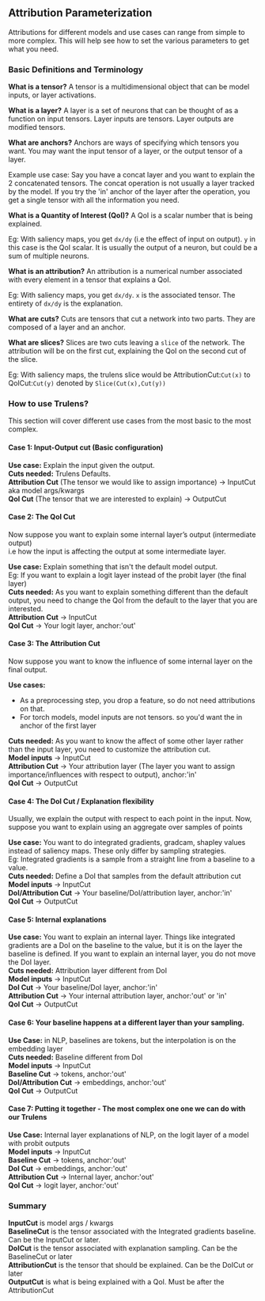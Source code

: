 ## Attribution Parameterization 

Attributions for different models and use cases can range from simple to more complex. This will help see how to set the various parameters to get what you need.

### Basic Definitions and Terminology

**What is a tensor?**
A tensor is a multidimensional object that can be model inputs, or layer activations.

**What is a layer?**
A layer is a set of neurons that can be thought of as a function on input tensors. Layer inputs are tensors. Layer outputs are modified tensors.

**What are anchors?**
Anchors are ways of specifying which tensors you want. You may want the input tensor of a layer, or the output tensor of a layer. 

Example use case: Say you have a concat layer and you want to explain the 2 concatenated tensors. The concat operation is not usually a layer tracked by the model. If you try the 'in' anchor of the layer after the operation, you get a single tensor with all the information you need.

**What is a Quantity of Interest (QoI)?**
A QoI is a scalar number that is being explained. 

Eg: With saliency maps, you get `dx/dy` (i.e the effect of input on output). `y` in this case is the QoI scalar. It is usually the output of a neuron, but could be a sum of multiple neurons.

**What is an attribution?**
An attribution is a numerical number associated with every element in a tensor that explains a QoI. 

Eg: With saliency maps, you get `dx/dy`. `x` is the associated tensor. The entirety of `dx/dy` is the explanation.

**What are cuts?**
Cuts are tensors that cut a network into two parts. They are composed of a layer and an anchor.

**What are slices?**
Slices are two cuts leaving a `slice` of the network. The attribution will be on the first cut, explaining the QoI on the second cut of the slice.

Eg: With saliency maps, the trulens slice would be AttributionCut:`Cut(x)` to QoICut:`Cut(y)` denoted by `Slice(Cut(x),Cut(y))`

### How to use Trulens?

This section will cover different use cases from the most basic to the most complex.

#### Case 1: Input-Output cut (Basic configuration)

**Use case:** Explain the input given the output.  
**Cuts needed:** Trulens Defaults.  
**Attribution Cut** (The tensor we would like to assign importance) → InputCut aka model args/kwargs  
**QoI Cut** (The tensor that we are interested to explain) → OutputCut
  
#### Case 2: The QoI Cut

Now suppose you want to explain some internal layer’s output (intermediate output)  
i.e how the input is affecting the output at some intermediate layer.

**Use case:** Explain something that isn't the default model output.  
Eg: If you want to explain a logit layer instead of the probit layer (the final layer)  
**Cuts needed:** As you want to explain something different than the default output, you need to change the QoI from the default to the layer that you are interested.  
**Attribution Cut** → InputCut  
**QoI Cut** → Your logit layer, anchor:'out'
 
#### Case 3: The Attribution Cut
Now suppose you want to know the influence of some internal layer on the final output. 

**Use cases:** 

* As a preprocessing step, you drop a feature, so do not need attributions on that.
* For torch models, model inputs are not tensors. so you'd want the in anchor of the first layer  

**Cuts needed:** As you want to know the affect of some other layer rather than the input layer, you need to customize the attribution cut.  
**Model inputs** → InputCut  
**Attribution Cut** → Your attribution layer (The layer you want to assign importance/influences with respect to output), anchor:'in'  
**QoI Cut** → OutputCut
 
#### Case 4: The DoI Cut / Explanation flexibility

Usually, we explain the output with respect to each point in the input. Now, suppose you want to explain using an aggregate over samples of points  

**Use case:** You want to do integrated gradients, gradcam, shapley values instead of saliency maps. These only differ by sampling strategies.  
Eg: Integrated gradients is a sample from a straight line from a baseline to a value.  
**Cuts needed:** Define a DoI that samples from the default attribution cut  
**Model inputs** → InputCut  
**DoI/Attribution Cut** → Your baseline/DoI/attribution layer, anchor:'in'  
**QoI Cut** → OutputCut
 
#### Case 5: Internal explanations

**Use case:** You want to explain an internal layer. Things like integrated gradients are a DoI on the baseline to the value, but it is on the layer the baseline is defined.
If you want to explain an internal layer, you do not move the DoI layer.  
**Cuts needed:** Attribution layer different from DoI  
**Model inputs** → InputCut  
**DoI Cut** → Your baseline/DoI layer, anchor:'in'  
**Attribution Cut** → Your internal attribution layer, anchor:'out' or 'in'  
**QoI Cut** → OutputCut
 
#### Case 6: Your baseline happens at a different layer than your sampling.

**Use Case:** in NLP, baselines are tokens, but the interpolation is on the embedding layer  
**Cuts needed:** Baseline different from DoI  
**Model inputs** → InputCut  
**Baseline Cut** →  tokens, anchor:'out'  
**DoI/Attribution Cut** → embeddings, anchor:'out'  
**QoI Cut** → OutputCut
 
#### Case 7: Putting it together - The most complex one one we can do with our Trulens

**Use Case:** Internal layer explanations of NLP, on the logit layer of a model with probit outputs  
**Model inputs** → InputCut  
**Baseline Cut** → tokens, anchor:'out'  
**DoI Cut** → embeddings, anchor:'out'  
**Attribution Cut** → Internal layer, anchor:'out'  
**QoI Cut** → logit layer, anchor:'out'
 
### Summary

**InputCut** is model args / kwargs  
**BaselineCut** is the tensor associated with the Integrated gradients baseline. Can be the InputCut or later.  
**DoICut** is the tensor associated with explanation sampling. Can be the BaselineCut or later  
**AttributionCut** is the tensor that should be explained. Can be the DoICut or later  
**OutputCut** is what is being explained with a QoI. Must be after the AttributionCut  

